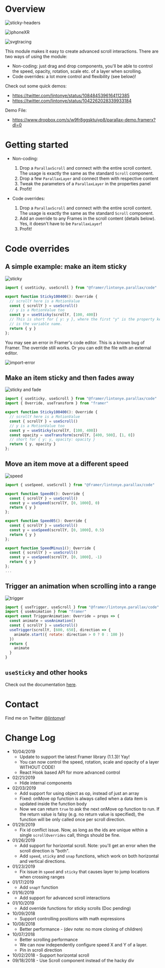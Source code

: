 # Overview

![sticky-headers](https://cdn.glitch.com/071e5391-90f7-476b-b96c-1f51f7106b0c%2Fsticky-scroll.gif?1548273386530)

![iphoneXR](https://cdn.glitch.com/071e5391-90f7-476b-b96c-1f51f7106b0c%2FiPhoneXR.gif?1548081080925)

![svgtracing](https://cdn.glitch.com/071e5391-90f7-476b-b96c-1f51f7106b0c%2Fsvg-tracing.gif?1548081080531)

This module makes it easy to create advanced scroll interactions. There are two ways of using the module:

- Non-coding: just drag and drop components, you'll be able to control the speed, opacity, rotation, scale etc. of a layer when scrolling.
- Code overrides: a lot more control and flexibility (see below)!

Check out some quick demos: 

- https://twitter.com/lintonye/status/1084845396164112385
- https://twitter.com/lintonye/status/1042262028339933184

Demo File:

- https://www.dropbox.com/s/w9fr8ggsktuiyp8/parallax-demo.framerx?dl=0


# Getting started

- Non-coding:
  1. Drop a `ParallaxScroll` and connect with the entire scroll content. The usage is exactly the same as the standard `Scroll` component.
  2. Drop a few `ParallaxLayer` and connect them with respective content
  3. Tweak the parameters of a `ParallaxLayer` in the properties panel 
  4. Profit!

- Code overrides:
  1. Drop a `ParallaxScroll` and connect with the entire scroll content. The usage is exactly the same as the standard `Scroll` component.
  2. Add an override to any Frames in the scroll content (details below). Yes, it doesn't have to be `ParallaxLayer`!
  4. Profit!

# Code overrides

## A simple example: make an item sticky

![sticky](https://cdn.glitch.com/071e5391-90f7-476b-b96c-1f51f7106b0c%2Fsticky.gif?1547676401227)

```js
import { useSticky, useScroll } from "@framer/lintonye.parallax/code"

export function Sticky100400(): Override {
  // scrollY here is a MotionValue
  const { scrollY } = useScroll()
  // y is a MotionValue too
  const y = useSticky(scrollY, [100, 400])
  // This is short for { y: y }, where the first "y" is the property key, the second "y"
  // is the variable name.
  return { y }
};
```

You may see an error in Framer's code editor. This is a known bug of Framer. The override still works. Or you can edit the file with an external editor.

![import-error](https://cdn.glitch.com/071e5391-90f7-476b-b96c-1f51f7106b0c%2Fimport-error.png?v=1570228728674)

## Make an item sticky and then fades away

![sticky and fade](https://cdn.glitch.com/071e5391-90f7-476b-b96c-1f51f7106b0c%2Fsticky-then-fade.gif?1547676313324)

```js
import { useSticky, useScroll } from "@framer/lintonye.parallax/code"
import { Override, useTransform } from "framer"

export function Sticky100400(): Override {
  // scrollY here is a MotionValue
  const { scrollY } = useScroll()
  // y is a MotionValue too
  const y = useSticky(scrollY, [100, 400])
  const opacity = useTransform(scrollY, [400, 500], [1, 0])
  // short for { y: y, opacity: opacity }
  return { y, opacity }
};
```

## Move an item move at a different speed

![speed](https://cdn.glitch.com/071e5391-90f7-476b-b96c-1f51f7106b0c%2Fspeed.gif?1547676135337)

```js
import { useSpeed, useScroll } from "@framer/lintonye.parallax/code"

export function Speed0(): Override {
  const { scrollY } = useScroll()
  const y = useSpeed(scrollY, [0, 1000], 0)
  return { y }
};

export function Speed05(): Override {
  const { scrollY } = useScroll()
  const y = useSpeed(scrollY, [0, 1000], 0.5)
  return { y }
};

export function SpeedMinus1(): Override {
  const { scrollY } = useScroll()
  const y = useSpeed(scrollY, [0, 1000], -1)
  return { y }
};
...
```

## Trigger an animation when scrolling into a range

![trigger](https://cdn.glitch.com/071e5391-90f7-476b-b96c-1f51f7106b0c%2Ftrigger.gif?1547676228710)

```js
import { useTrigger, useScroll } from "@framer/lintonye.parallax/code"
import { useAnimation } from "framer"
export const TriggerAnimation: Override = props => {
  const animate = useAnimation()
  const { scrollY } = useScroll()
  useTrigger(scrollY, [600, 650], direction => {
    animate.start({ rotate: direction > 0 ? 0 : 180 })
  })
  return {
    animate
  }
}
```

## `useSticky` and other hooks
Check out the documentation [here](https://github.com/lintonye/useParallax).

# Contact
Find me on Twitter [@lintonye](https://twitter.com/lintonye)!

# Change Log
- 10/04/2019
  - Update to support the latest Framer library (1.1.3)! Yay!
  - You can now control the speed, rotation, scale and opacity of a layer WITHOUT CODE!
  - React Hook based API for more advanced control
- 02/21/2019
  - Hide internal components
- 02/03/2019
  - Add support for using object as op, instead of just an array
  - Fixed: onMove op function is always called when a data item is updated inside the function body
  - Now we can return `true` to ask the next onMove op function to run. If the return value is falsy (e.g. no return value is specified), the function will be only called once per scroll direction.
- 01/29/2019
  - Fix id conflict issue. Now, as long as the ids are unique within a single `scrollOverrides` call, things should be fine.
- 01/26/2019
  - Add support for horizontal scroll. Note: you'll get an error when the scroll direction is "both".
  - Add `speed`, `sticky` and `snap` functions, which work on both horizontal and vertical directions.
- 01/23/2019
  - Fix issue in `speed` and `sticky` that causes layer to jump locations when crossing ranges
- 01/17/2019
  - Add `snapY` function
- 01/16/2019
  - Add support for advanced scroll interactions
- 01/10/2019
  - Add override functions for sticky scrolls (Doc pending)
- 10/09/2018
  - Support controlling positions with math expressions
- 10/08/2018
  - Better performance - (dev note: no more cloning of children)
- 10/07/2018
  - Better scrolling performance
  - We can now independently configure speed X and Y of a layer.
  - Pin in scroll direction
- 10/02/2018 - Support horizontal scroll
- 09/18/2018 - Use Scroll component instead of the hacky div
